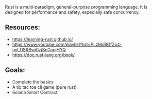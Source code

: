
</br>
Rust is a multi-paradigm, general-purpose programming language. It is designed for performance and safety, especially safe concurrency.


## Resources:
* https://learning-rust.github.io/
* https://www.youtube.com/playlist?list=PLzMcBGfZo4-nyLTlSRBvo0zjSnCnqjHYQ
* https://doc.rust-lang.org/book/

## Goals:
* Complete the basics
* A tic tac toe cli game (pure rust)
* Solana Smart Contract
